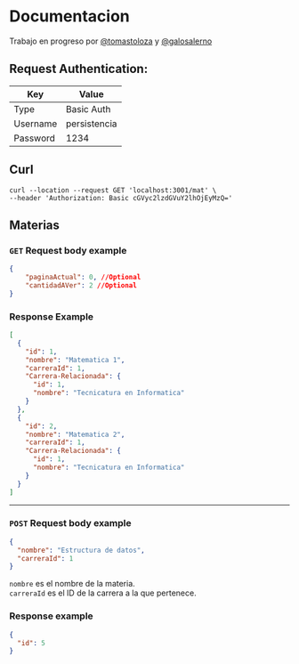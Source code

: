 # Documentacion

Trabajo en progreso por [@tomastoloza](https://github.com/tomastoloza/)
y [@galosalerno](https://github.com/galosalerno/)

## Request Authentication:
Key | Value
--- | --- 
Type      | Basic Auth 
Username  | persistencia
Password  | 1234
   
## Curl  

```http request
curl --location --request GET 'localhost:3001/mat' \
--header 'Authorization: Basic cGVyc2lzdGVuY2lhOjEyMzQ='
```

## Materias

### `GET` Request body example

```json
{
    "paginaActual": 0, //Optional
    "cantidadAVer": 2 //Optional
}
```

### Response Example

```json
[
  {
    "id": 1,
    "nombre": "Matematica 1",
    "carreraId": 1,
    "Carrera-Relacionada": {
      "id": 1,
      "nombre": "Tecnicatura en Informatica"
    }
  },
  {
    "id": 2,
    "nombre": "Matematica 2",
    "carreraId": 1,
    "Carrera-Relacionada": {
      "id": 1,
      "nombre": "Tecnicatura en Informatica"
    }
  }
]
```

---

### `POST` Request body example

```json
{
  "nombre": "Estructura de datos",
  "carreraId": 1
}
```

`nombre` es el nombre de la materia.  
`carreraId` es el ID de la carrera a la que pertenece.

### Response example

```json
{
  "id": 5
}
```
